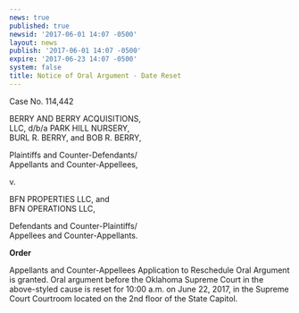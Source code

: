 ```yaml
---
news: true
published: true
newsid: '2017-06-01 14:07 -0500'
layout: news
publish: '2017-06-01 14:07 -0500'
expire: '2017-06-23 14:07 -0500'
system: false
title: Notice of Oral Argument - Date Reset
---
```

Case No. 114,442

BERRY AND BERRY ACQUISITIONS,  
LLC, d/b/a PARK HILL NURSERY,  
BURL R. BERRY, and BOB R. BERRY,

Plaintiffs and Counter-Defendants/  
Appellants and Counter-Appellees,

v.

BFN PROPERTIES LLC, and  
BFN OPERATIONS LLC,

Defendants and Counter-Plaintiffs/  
Appellees and Counter-Appellants.

**Order**

Appellants and Counter-Appellees Application to Reschedule Oral
Argument is granted. Oral argument before the Oklahoma Supreme Court in the
above-styled cause is reset for 10:00 a.m. on June 22, 2017, in the Supreme
Court Courtroom located on the 2nd floor of the State Capitol.